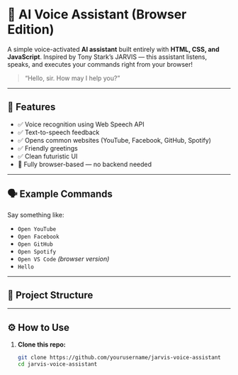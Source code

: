 # 🤖 AI Voice Assistant (Browser Edition)

A simple voice-activated **AI assistant** built entirely with **HTML, CSS, and JavaScript**. Inspired by Tony Stark’s JARVIS — this assistant listens, speaks, and executes your commands right from your browser!

> “Hello, sir. How may I help you?”

---

## 🧠 Features

- ✅ Voice recognition using Web Speech API
- ✅ Text-to-speech feedback
- ✅ Opens common websites (YouTube, Facebook, GitHub, Spotify)
- ✅ Friendly greetings
- ✅ Clean futuristic UI
- 🚀 Fully browser-based — no backend needed

---

## 🗣️ Example Commands

Say something like:

- `Open YouTube`
- `Open Facebook`
- `Open GitHub`
- `Open Spotify`
- `Open VS Code` *(browser version)*
- `Hello`

---

## 📂 Project Structure


---

## ⚙️ How to Use

1. **Clone this repo:**
   ```bash
   git clone https://github.com/yourusername/jarvis-voice-assistant
   cd jarvis-voice-assistant
